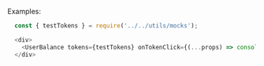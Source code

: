 Examples:

```js { "props": { "className": "example-wrapper" } }
  const { testTokens } = require('../../utils/mocks');

  <div>
    <UserBalance tokens={testTokens} onTokenClick={(...props) => console.log(...props)} onToggle={(token) => console.log(token)} />
  </div>
```
